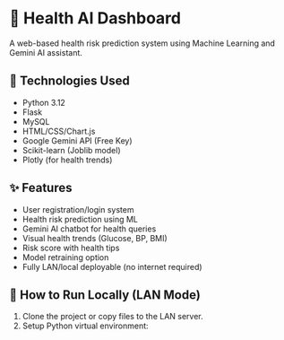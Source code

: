 
# 🏥 Health AI Dashboard

A web-based health risk prediction system using Machine Learning and Gemini AI assistant.

## 🔧 Technologies Used
- Python 3.12
- Flask
- MySQL
- HTML/CSS/Chart.js
- Google Gemini API (Free Key)
- Scikit-learn (Joblib model)
- Plotly (for health trends)

## ✨ Features
- User registration/login system
- Health risk prediction using ML
- Gemini AI chatbot for health queries
- Visual health trends (Glucose, BP, BMI)
- Risk score with health tips
- Model retraining option
- Fully LAN/local deployable (no internet required)

## 🚀 How to Run Locally (LAN Mode)
1. Clone the project or copy files to the LAN server.
2. Setup Python virtual environment:
